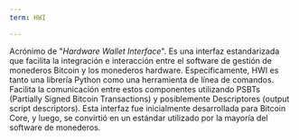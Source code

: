 ```yaml
---
term: HWI

---
```

Acrónimo de "*Hardware Wallet Interface*". Es una interfaz estandarizada que facilita la integración e interacción entre el software de gestión de monederos Bitcoin y los monederos hardware. Específicamente, HWI es tanto una librería Python como una herramienta de línea de comandos. Facilita la comunicación entre estos componentes utilizando PSBTs (Partially Signed Bitcoin Transactions) y posiblemente Descriptores (output script descriptors). Esta interfaz fue inicialmente desarrollada para Bitcoin Core, y luego, se convirtió en un estándar utilizado por la mayoría del software de monederos.
